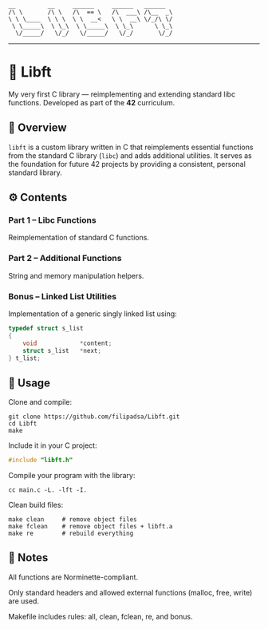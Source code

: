 ```text
__         __     ______     ______   ______  
/\ \       /\ \   /\  == \   /\  ___\ /\__  _\ 
\ \ \____  \ \ \  \ \  __<   \ \  __\ \/_/\ \/ 
 \ \_____\  \ \_\  \ \_____\  \ \_\      \ \_\ 
  \/_____/   \/_/   \/_____/   \/_/       \/_/ 
```                                           
---

# 🧩 Libft

My very first C library — reimplementing and extending standard libc functions.
Developed as part of the **42** curriculum.

## 🧠 Overview

`libft` is a custom library written in C that reimplements essential functions from the standard C library (`libc`) and adds additional utilities.
It serves as the foundation for future 42 projects by providing a consistent, personal standard library.

## ⚙️ Contents

### **Part 1 – Libc Functions**
Reimplementation of standard C functions.

### **Part 2 – Additional Functions**
String and memory manipulation helpers.

### **Bonus – Linked List Utilities**
Implementation of a generic singly linked list using:
```c
typedef struct s_list
{
    void            *content;
    struct s_list   *next;
} t_list;
```

## 🧪 Usage

Clone and compile:
```
git clone https://github.com/filipadsa/Libft.git
cd Libft
make
```

Include it in your C project:
```c
#include "libft.h"
```

Compile your program with the library:
```
cc main.c -L. -lft -I.
```

Clean build files:
```
make clean     # remove object files
make fclean    # remove object files + libft.a
make re        # rebuild everything
```

## 📝 Notes

  All functions are Norminette-compliant.

  Only standard headers and allowed external functions (malloc, free, write) are used.

  Makefile includes rules: all, clean, fclean, re, and bonus.
